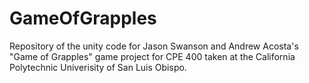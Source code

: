 # GameOfGrapples
Repository of the unity code for Jason Swanson and Andrew Acosta's "Game of Grapples" game project for CPE 400 taken at the California Polytechnic Univerisity of San Luis Obispo.

